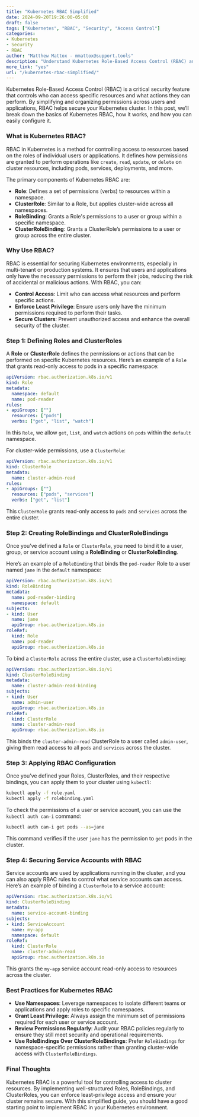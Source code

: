 ```yaml
---
title: "Kubernetes RBAC Simplified"  
date: 2024-09-20T19:26:00-05:00  
draft: false  
tags: ["Kubernetes", "RBAC", "Security", "Access Control"]  
categories:  
- Kubernetes  
- Security  
- RBAC  
author: "Matthew Mattox - mmattox@support.tools"  
description: "Understand Kubernetes Role-Based Access Control (RBAC) and how it simplifies managing permissions for cluster resources."  
more_link: "yes"  
url: "/kubernetes-rbac-simplified/"  
---
```


Kubernetes Role-Based Access Control (RBAC) is a critical security feature that controls who can access specific resources and what actions they can perform. By simplifying and organizing permissions across users and applications, RBAC helps secure your Kubernetes cluster. In this post, we’ll break down the basics of Kubernetes RBAC, how it works, and how you can easily configure it.

<!--more-->

### What is Kubernetes RBAC?

RBAC in Kubernetes is a method for controlling access to resources based on the roles of individual users or applications. It defines how permissions are granted to perform operations like `create`, `read`, `update`, or `delete` on cluster resources, including pods, services, deployments, and more.

The primary components of Kubernetes RBAC are:

- **Role**: Defines a set of permissions (verbs) to resources within a namespace.
- **ClusterRole**: Similar to a Role, but applies cluster-wide across all namespaces.
- **RoleBinding**: Grants a Role's permissions to a user or group within a specific namespace.
- **ClusterRoleBinding**: Grants a ClusterRole’s permissions to a user or group across the entire cluster.

### Why Use RBAC?

RBAC is essential for securing Kubernetes environments, especially in multi-tenant or production systems. It ensures that users and applications only have the necessary permissions to perform their jobs, reducing the risk of accidental or malicious actions. With RBAC, you can:

- **Control Access**: Limit who can access what resources and perform specific actions.
- **Enforce Least Privilege**: Ensure users only have the minimum permissions required to perform their tasks.
- **Secure Clusters**: Prevent unauthorized access and enhance the overall security of the cluster.

### Step 1: Defining Roles and ClusterRoles

A **Role** or **ClusterRole** defines the permissions or actions that can be performed on specific Kubernetes resources. Here’s an example of a `Role` that grants read-only access to pods in a specific namespace:

```yaml
apiVersion: rbac.authorization.k8s.io/v1
kind: Role
metadata:
  namespace: default
  name: pod-reader
rules:
- apiGroups: [""]
  resources: ["pods"]
  verbs: ["get", "list", "watch"]
```

In this `Role`, we allow `get`, `list`, and `watch` actions on `pods` within the `default` namespace.

For cluster-wide permissions, use a `ClusterRole`:

```yaml
apiVersion: rbac.authorization.k8s.io/v1
kind: ClusterRole
metadata:
  name: cluster-admin-read
rules:
- apiGroups: [""]
  resources: ["pods", "services"]
  verbs: ["get", "list"]
```

This `ClusterRole` grants read-only access to `pods` and `services` across the entire cluster.

### Step 2: Creating RoleBindings and ClusterRoleBindings

Once you’ve defined a `Role` or `ClusterRole`, you need to bind it to a user, group, or service account using a **RoleBinding** or **ClusterRoleBinding**.

Here’s an example of a `RoleBinding` that binds the `pod-reader` Role to a user named `jane` in the `default` namespace:

```yaml
apiVersion: rbac.authorization.k8s.io/v1
kind: RoleBinding
metadata:
  name: pod-reader-binding
  namespace: default
subjects:
- kind: User
  name: jane
  apiGroup: rbac.authorization.k8s.io
roleRef:
  kind: Role
  name: pod-reader
  apiGroup: rbac.authorization.k8s.io
```

To bind a `ClusterRole` across the entire cluster, use a `ClusterRoleBinding`:

```yaml
apiVersion: rbac.authorization.k8s.io/v1
kind: ClusterRoleBinding
metadata:
  name: cluster-admin-read-binding
subjects:
- kind: User
  name: admin-user
  apiGroup: rbac.authorization.k8s.io
roleRef:
  kind: ClusterRole
  name: cluster-admin-read
  apiGroup: rbac.authorization.k8s.io
```

This binds the `cluster-admin-read` ClusterRole to a user called `admin-user`, giving them read access to all `pods` and `services` across the cluster.

### Step 3: Applying RBAC Configuration

Once you’ve defined your Roles, ClusterRoles, and their respective bindings, you can apply them to your cluster using `kubectl`:

```bash
kubectl apply -f role.yaml
kubectl apply -f rolebinding.yaml
```

To check the permissions of a user or service account, you can use the `kubectl auth can-i` command:

```bash
kubectl auth can-i get pods --as=jane
```

This command verifies if the user `jane` has the permission to `get` pods in the cluster.

### Step 4: Securing Service Accounts with RBAC

Service accounts are used by applications running in the cluster, and you can also apply RBAC rules to control what service accounts can access. Here’s an example of binding a `ClusterRole` to a service account:

```yaml
apiVersion: rbac.authorization.k8s.io/v1
kind: ClusterRoleBinding
metadata:
  name: service-account-binding
subjects:
- kind: ServiceAccount
  name: my-app
  namespace: default
roleRef:
  kind: ClusterRole
  name: cluster-admin-read
  apiGroup: rbac.authorization.k8s.io
```

This grants the `my-app` service account read-only access to resources across the cluster.

### Best Practices for Kubernetes RBAC

- **Use Namespaces**: Leverage namespaces to isolate different teams or applications and apply roles to specific namespaces.
- **Grant Least Privilege**: Always assign the minimum set of permissions required for each user or service account.
- **Review Permissions Regularly**: Audit your RBAC policies regularly to ensure they still meet security and operational requirements.
- **Use RoleBindings Over ClusterRoleBindings**: Prefer `RoleBindings` for namespace-specific permissions rather than granting cluster-wide access with `ClusterRoleBindings`.

### Final Thoughts

Kubernetes RBAC is a powerful tool for controlling access to cluster resources. By implementing well-structured Roles, RoleBindings, and ClusterRoles, you can enforce least-privilege access and ensure your cluster remains secure. With this simplified guide, you should have a good starting point to implement RBAC in your Kubernetes environment.

